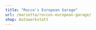 ```yaml
---
title: "Rocco's European Garage"
url: /marietta/roccos-european-garage/
shop: Autowerkstatt
---
```

